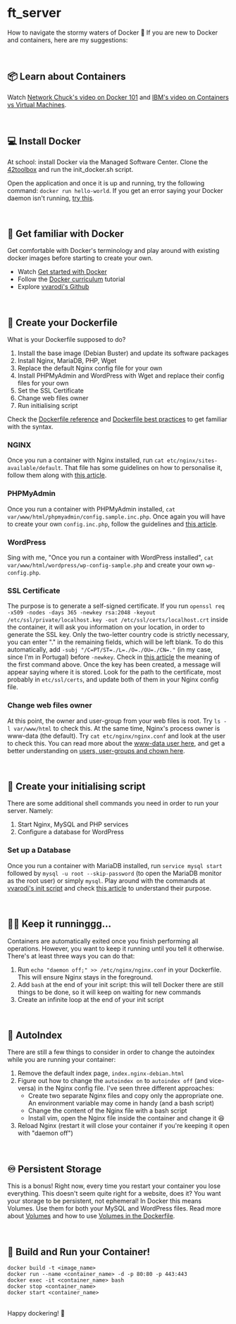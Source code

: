 # ft_server
How to navigate the stormy waters of Docker 🌊
If you are new to Docker and containers, here are my suggestions:

<br />

## 📦 Learn about Containers
Watch [Network Chuck's video on Docker 101](https://www.youtube.com/watch?v=eGz9DS-aIeY) and [IBM's video on Containers vs Virtual Machines](https://www.youtube.com/watch?v=0qotVMX-J5s).

<br />

## 💻 Install Docker
At school: install Docker via the Managed Software Center.
Clone the [42toolbox](https://github.com/alexandregv/42toolbox) and run the init_docker.sh script.

Open the application and once it is up and running, try the following command: ```docker run hello-world```.
If you get an error saying your Docker daemon isn't running, [try this](https://pitman.io/posts/fix-docker-wont-start-error-on-mac-os/).

<br />

## 🐳 Get familiar with Docker
Get comfortable with Docker's terminology and play around with existing docker images before starting to create your own.
* Watch [Get started with Docker](https://docs.docker.com/get-started/)
* Follow the [Docker curriculum](https://docker-curriculum.com/#setting-up-your-computer) tutorial
* Explore [vvarodi's Github](https://github.com/vvarodi/ft_server)

<br />

## 📄 Create your Dockerfile
What is your Dockerfile supposed to do?
1. Install the base image (Debian Buster) and update its software packages
2. Install Nginx, MariaDB, PHP, Wget
3. Replace the default Nginx config file for your own
4. Install PHPMyAdmin and WordPress with Wget and replace their config files for your own
5. Set the SSL Certificate
6. Change web files owner
7. Run initialising script

Check the [Dockerfile reference](https://docs.docker.com/engine/reference/builder/) and [Dockerfile best practices](https://docs.docker.com/develop/develop-images/dockerfile_best-practices/) to get familiar with the syntax.

### NGINX
Once you run a container with Nginx installed, run ```cat etc/nginx/sites-available/default```.
That file has some guidelines on how to personalise it, follow them along with [this article](https://forhjy.medium.com/how-to-install-lemp-wordpress-on-debian-buster-by-using-dockerfile-1-75ddf3ede861).

### PHPMyAdmin
Once you run a container with PHPMyAdmin installed, ```cat var/www/html/phpmyadmin/config.sample.inc.php```.
Once again you will have to create your own ```config.inc.php```, follow the guidelines and [this article](https://forhjy.medium.com/42-ft-server-how-to-install-lemp-wordpress-on-debian-buster-by-using-dockerfile-2-4042adb2ab2c).

### WordPress
Sing with me, "Once you run a container with WordPress installed", ```cat var/www/html/wordpress/wp-config-sample.php``` and create your own ```wp-config.php```.

### SSL Certificate
The purpose is to generate a self-signed certificate.
If you run ```openssl req -x509 -nodes -days 365 -newkey rsa:2048 -keyout /etc/ssl/private/localhost.key -out /etc/ssl/certs/localhost.crt``` inside the container, it will ask you information on your location, in order to generate the SSL key.
Only the two-letter country code is strictly necessary, you can enter "." in the remaining fields, which will be left blank.
To do this automatically, add ```-subj "/C=PT/ST=./L=./O=./OU=./CN=."``` (in my case, since I'm in Portugal) before ```-newkey```.
Check in [this article](https://velog.io/@ljiwoo59/ftserver#wordpress) the meaning of the first command above.
Once the key has been created, a message will appear saying where it is stored. Look for the path to the certificate, most probably in ```etc/ssl/certs```, and update both of them in your Nginx config file.

### Change web files owner
At this point, the owner and user-group from your web files is root. Try ```ls -l var/www/html``` to check this.
At the same time, Nginx's process owner is www-data (the default). Try ```cat etc/nginx/nginx.conf``` and look at the user to check this.
You can read more about the [www-data user here](https://askubuntu.com/questions/873839/what-is-the-www-data-user), and get a better understanding on [users, user-groups and chown here](https://askubuntu.com/questions/950196/www-data-related-whats-the-difference-between-these-usages-of-chown).

<br />

## 🐚 Create your initialising script
There are some additional shell commands you need in order to run your server. Namely:
1. Start Nginx, MySQL and PHP services
2. Configure a database for WordPress

### Set up a Database
Once you run a container with MariaDB installed, run ```service mysql start``` followed by ```mysql -u root --skip-password``` (to open the MariaDB monitor as the root user) or simply ```mysql```.
Play around with the commands at [vvarodi's init script](https://github.com/vvarodi/ft_server/blob/master/ft_server/srcs/start.sh) and check [this article](https://forhjy.medium.com/42-ft-server-how-to-install-lemp-wordpress-on-debian-buster-by-using-dockerfile-2-4042adb2ab2c) to understand their purpose.

<br />

## 🏃‍♂️ Keep it runninggg...
Containers are automatically exited once you finish performing all operations.
However, you want to keep it running until you tell it otherwise.
There's at least three ways you can do that:
1. Run ```echo "daemon off;" >> /etc/nginx/nginx.conf``` in your Dockerfile. This will ensure Nginx stays in the foreground.
2. Add ```bash``` at the end of your init script: this will tell Docker there are still things to be done, so it will keep on waiting for new commands
3. Create an infinite loop at the end of your init script

<br />

## 📂 AutoIndex
There are still a few things to consider in order to change the autoindex while you are running your container:
1. Remove the default index page, ```index.nginx-debian.html```
2. Figure out how to change the ```autoindex on``` to ```autoindex off``` (and vice-versa) in the Nginx config file. I've seen three different approaches:
	* Create two separate Nginx files and copy only the appropriate one. An environment variable may come in handy (and a bash script)
	* Change the content of the Nginx file with a bash script
	* Install vim, open the Nginx file inside the container and change it 😆
3. Reload Nginx (restart it will close your container if you're keeping it open with "daemon off")

<br />

## ♾ Persistent Storage
This is a bonus!
Right now, every time you restart your container you lose everything.
This doesn't seem quite right for a website, does it? You want your storage to be persistent, not ephemeral!
In Docker this means Volumes.
Use them for both your MySQL and WordPress files.
Read more about [Volumes](https://docs.docker.com/storage/volumes/) and how to use [Volumes in the Dockerfile](https://docs.docker.com/engine/reference/builder/#volume).

<br />

## 🙌 Build and Run your Container!
```
docker build -t <image_name>
docker run --name <container_name> -d -p 80:80 -p 443:443
docker exec -it <container_name> bash
docker stop <container_name>
docker start <container_name>
```
<br />
Happy dockering! 🐳
